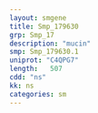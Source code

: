 ```yaml
---
layout: smgene
title: Smp_179630
grp: Smp_17
description: "mucin"
smp: Smp_179630.1
uniprot: "C4QPG7"
length:   507
cdd: "ns"
kk: ns
categories: sm
---
```

